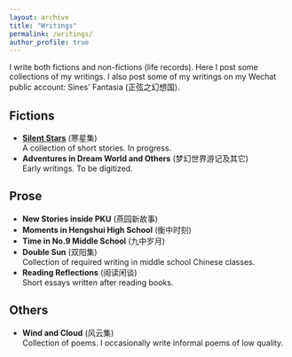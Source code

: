 ```yaml
---
layout: archive
title: "Writings"
permalink: /writings/
author_profile: true
---
```


I write both fictions and non-fictions (life records). Here I post some collections of my writings. 
I also post some of my writings on my Wechat public account: Sines' Fantasia (正弦之幻想国).

## Fictions

* <b>[Silent Stars](../docs/Silent_Stars.pdf)</b> (寒星集)  
A collection of short stories. In progress.
* <b>Adventures in Dream World and Others</b> (梦幻世界游记及其它)  
Early writings. To be digitized.

## Prose

* <b>New Stories inside PKU</b> (燕园新故事)
* <b>Moments in Hengshui High School</b> (衡中时刻)
* <b>Time in No.9 Middle School</b> (九中岁月) 
* <b>Double Sun</b> (双阳集)   
Collection of required writing in middle school Chinese classes.
* <b>Reading Reflections</b> (阅读闲谈)  
Short essays written after reading books.  

## Others 

* <b>Wind and Cloud</b> (风云集)  
Collection of poems. I occasionally write informal poems of low quality.  
